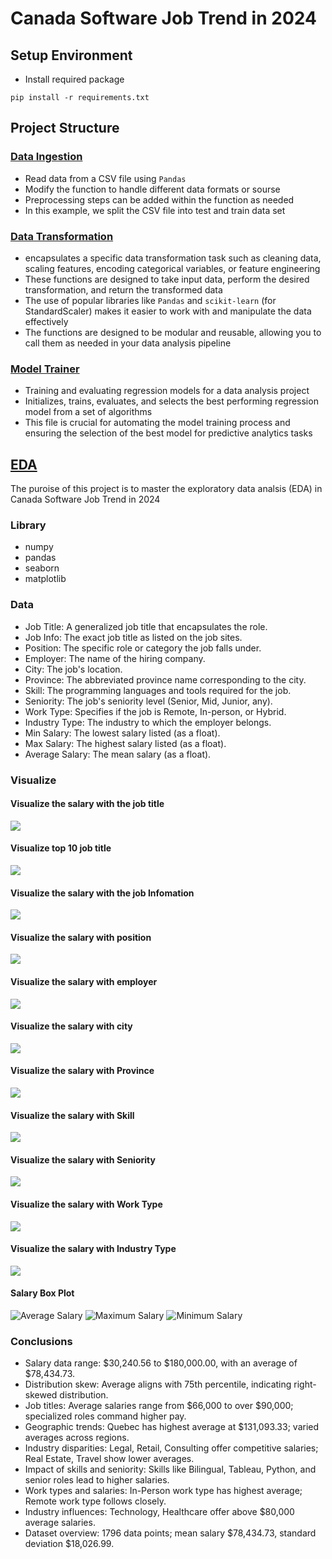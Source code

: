 # Canada Software Job Trend in 2024

## Setup Environment

- Install required package

`pip install -r requirements.txt`

## Project Structure

### [Data Ingestion](https://github.com/shadowdk3/canada_software_job_trend_in_2024/blob/master/src/components/data_ingestion.py)

- Read data from a CSV file using `Pandas`
- Modify the function to handle different data formats or sourse
- Preprocessing steps can be added within the function as needed
- In this example, we split the CSV file into test and train data set

### [Data Transformation](https://github.com/shadowdk3/canada_software_job_trend_in_2024/blob/master/src/components/data_transformation.py)

- encapsulates a specific data transformation task such as cleaning data, scaling features, encoding categorical variables, or feature engineering
- These functions are designed to take input data, perform the desired transformation, and return the transformed data
- The use of popular libraries like `Pandas` and `scikit-learn` (for StandardScaler) makes it easier to work with and manipulate the data effectively
- The functions are designed to be modular and reusable, allowing you to call them as needed in your data analysis pipeline

### [Model Trainer](https://github.com/shadowdk3/canada_software_job_trend_in_2024/blob/master/src/components/model_trainer.py)

- Training and evaluating regression models for a data analysis project
- Initializes, trains, evaluates, and selects the best performing regression model from a set of algorithms
- This file is crucial for automating the model training process and ensuring the selection of the best model for predictive analytics tasks

## [EDA](https://github.com/shadowdk3/canada_software_job_trend_in_2024/blob/master/notebook/EDA_Canada_Software_Job_Trend_2024.ipynb)

The puroise of this project is to master the exploratory data analsis (EDA) in Canada Software Job Trend in 2024

### Library

- numpy
- pandas
- seaborn
- matplotlib

### Data

- Job Title: A generalized job title that encapsulates the role.
- Job Info: The exact job title as listed on the job sites.
- Position: The specific role or category the job falls under.
- Employer: The name of the hiring company.
- City: The job's location.
- Province: The abbreviated province name corresponding to the city.
- Skill: The programming languages and tools required for the job.
- Seniority: The job's seniority level (Senior, Mid, Junior, any).
- Work Type: Specifies if the job is Remote, In-person, or Hybrid.
- Industry Type: The industry to which the employer belongs.
- Min Salary: The lowest salary listed (as a float).
- Max Salary: The highest salary listed (as a float).
- Average Salary: The mean salary (as a float).

### Visualize

#### Visualize the salary with the job title 

![](/ref/visualize_job_title.png)

#### Visualize top 10 job title 

![](/ref/top_10_job_title.png)

#### Visualize the salary with the job Infomation

![](/ref/top_10_job_info.png)

#### Visualize the salary with position

![](/ref/visualize_position.png)

#### Visualize the salary with employer

![](/ref/top_10_employer.png)

#### Visualize the salary with city

![](/ref/top_10_city.png)

#### Visualize the salary with Province

![](/ref/visualize_province.png)

#### Visualize the salary with Skill

![](/ref/top_10_skill.png)

#### Visualize the salary with Seniority

![](/ref/visualize_seniority.png)

#### Visualize the salary with Work Type

![](/ref/visualize_work_type.png)

#### Visualize the salary with Industry Type

![](/ref/visualize_industry_type.png)

#### Salary Box Plot

![Average Salary](/ref/boxplot_avg_salary.png)
![Maximum Salary](/ref/boxplot_max_salary.png)
![Minimum Salary](/ref/boxplot_min_salary.png)

### Conclusions

- Salary data range: $30,240.56 to $180,000.00, with an average of $78,434.73.
- Distribution skew: Average aligns with 75th percentile, indicating right-skewed distribution.
- Job titles: Average salaries range from $66,000 to over $90,000; specialized roles command higher pay.
- Geographic trends: Quebec has highest average at $131,093.33; varied averages across regions.
- Industry disparities: Legal, Retail, Consulting offer competitive salaries; Real Estate, Travel show lower averages.
- Impact of skills and seniority: Skills like Bilingual, Tableau, Python, and senior roles lead to higher salaries.
- Work types and salaries: In-Person work type has highest average; Remote work type follows closely.
- Industry influences: Technology, Healthcare offer above $80,000 average salaries.
- Dataset overview: 1796 data points; mean salary $78,434.73, standard deviation $18,026.99.